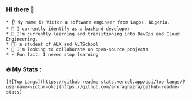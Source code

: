 ### Hi there 👋
    * 👂 My name is Victor a software engineer from Lagos, Nigeria.
    * 🔭 I currently identify as a backend developer  
    * 🌱 I’m currently learning and transitioning into DevOps and Cloud Engineering.
    * 🧑‍🎓 a student of ALX and ALTSchool
    * 🤝 I’m looking to collaborate on open-source projects
    * ⚡ Fun fact: I never stop learning

### :fire: My Stats :
    [![Top Langs](https://github-readme-stats.vercel.app/api/top-langs/?username=victor-ok)](https://github.com/anuraghazra/github-readme-stats)
